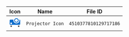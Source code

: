 | Icon | Name | File ID |
| ---  | ---  | ---     |
| ![](Projector%20Icon.png) | `Projector Icon` | `4510377810129717186` |
